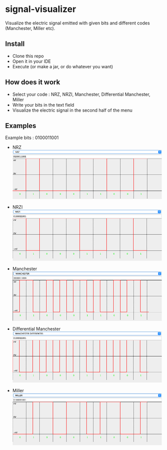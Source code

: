 # signal-visualizer
Visualize the electric signal emitted with given bits and different codes (Manchester, Miller etc).

## Install
- Clone this repo
- Open it in your IDE
- Execute (or make a jar, or do whatever you want)

## How does it work
- Select your code : NRZ, NRZI, Manchester, Differential Manchester, Miller
- Write your bits in the text field
- Visualize the electric signal in the second half of the menu

## Examples

Example bits : 0100011001
- NRZ
![NRZ](res/SV_NRZ.png)

- NRZI
![NRZI](res/SV_NRZI.png)

- Manchester
![Manchester](res/SV_Man.png)

- Differential Manchester
![Differential Manchester](res/SV_ManDIF.png)

- Miller
![Miller](res/SV_MILLER.png)
